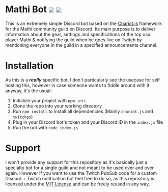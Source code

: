 # Mathi Bot <a href="https://discord.gg/3HREUHY"><img src="https://discordapp.com/api/guilds/427200060980330508/embed.png"></a> <a href="https://github.com/riyacchi/chariot.js/"><img src="https://img.shields.io/badge/framework-Chariot.js-brightgreen.svg"></a>
This is an extremely simple Discord bot based on the [Chariot.js](https://github.com/riyacchi/chariot.js) framework for the Mathi community guild on Discord. Its main purpose is to deliver information about the gear, settings and specifications of the top osu! player Mathi & notifying the guild when he goes live on Twitch by mentioning everyone in the guild in a specified announcements channel.

# Installation
As this is a ***really*** specific bot, I don't particularly see the usecase for self hosting this, however in case someone wants to fiddle around with it anyway, it's the usual:

1. Initialize your project with `npm init`
2. Clone the repo into your working directory
3. Run `npm install` to install all dependencies (Mainly `chariot.js` and `twitchps`)
4. Plug in your Discord bot's token and your Discord ID in the `index.js` file
5. Run the bot with `node index.js`

# Support
I won't provide any support for this repository as it's basically just a specialty bot for a single guild and not meant to be used over and over again. However if you want to use the Twitch PubSub code for a custom Discord + Twitch notification bot feel free to do so, as this repository is licensed under the [MIT License](https://opensource.org/licenses/MIT) and can be freely reused in any way.